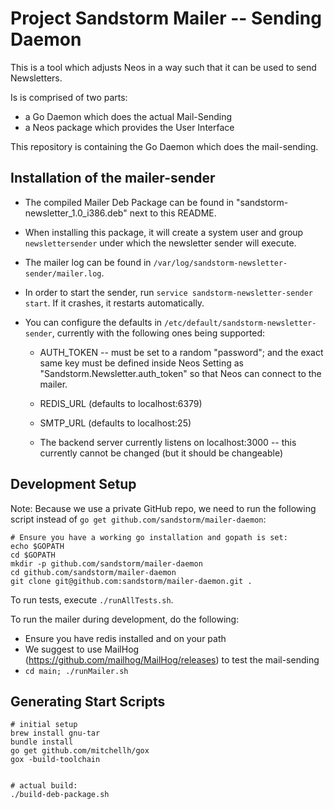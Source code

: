 # Project Sandstorm Mailer -- Sending Daemon

This is a tool which adjusts Neos in a way such that it can be used to send Newsletters.

Is is comprised of two parts:

- a Go Daemon which does the actual Mail-Sending
- a Neos package which provides the User Interface

This repository is containing the Go Daemon which does the mail-sending.

## Installation of the mailer-sender

* The compiled Mailer Deb Package can be found in "sandstorm-newsletter_1.0_i386.deb" next to this README.
* When installing this package, it will create a system user and group `newslettersender` under which the newsletter sender will execute.
* The mailer log can be found in `/var/log/sandstorm-newsletter-sender/mailer.log`.
* In order to start the sender, run `service sandstorm-newsletter-sender start`. If it crashes, it restarts automatically.
* You can configure the defaults in `/etc/default/sandstorm-newsletter-sender`, currently with the following ones being supported:

  * AUTH_TOKEN -- must be set to a random "password"; and the exact same key must be defined inside Neos Setting as "Sandstorm.Newsletter.auth_token"
                  so that Neos can connect to the mailer.
  * REDIS_URL (defaults to localhost:6379)
  * SMTP_URL (defaults to localhost:25)

  * The backend server currently listens on localhost:3000 -- this currently cannot be changed (but it should be changeable)

## Development Setup

Note: Because we use a private GitHub repo, we need to run the following script instead of `go get github.com/sandstorm/mailer-daemon`:

```
# Ensure you have a working go installation and gopath is set:
echo $GOPATH
cd $GOPATH
mkdir -p github.com/sandstorm/mailer-daemon
cd github.com/sandstorm/mailer-daemon
git clone git@github.com:sandstorm/mailer-daemon.git .
```

To run tests, execute `./runAllTests.sh`.

To run the mailer during development, do the following:

* Ensure you have redis installed and on your path
* We suggest to use MailHog (https://github.com/mailhog/MailHog/releases) to test the mail-sending
* `cd main; ./runMailer.sh`


## Generating Start Scripts

```
# initial setup
brew install gnu-tar
bundle install
go get github.com/mitchellh/gox
gox -build-toolchain


# actual build:
./build-deb-package.sh
```
